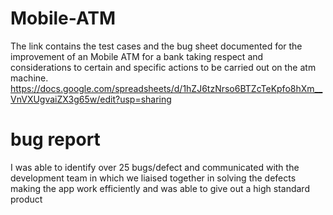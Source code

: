 # Mobile-ATM
The link contains the test cases and the bug sheet documented for the improvement of an Mobile ATM for a bank taking respect and considerations to certain and specific actions to be carried out on the atm machine.
https://docs.google.com/spreadsheets/d/1hZJ6tzNrso6BTZcTeKpfo8hXm__VnVXUgvaiZX3g65w/edit?usp=sharing

# bug report
I was able to identify over 25 bugs/defect and communicated with the development team in which we liaised together in solving the defects making the app work efficiently and was able to give out a high standard product
